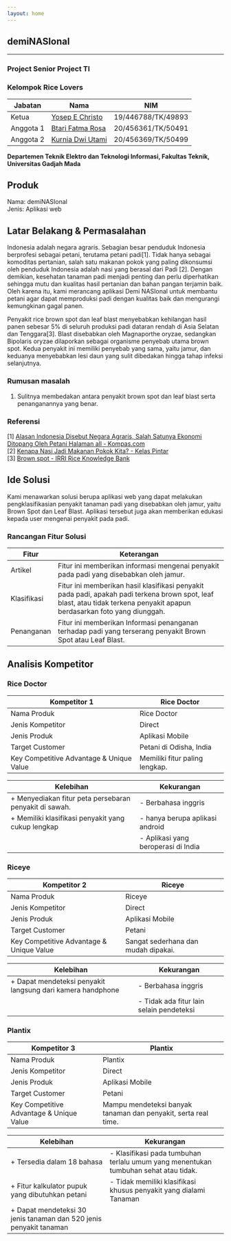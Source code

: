 ```yaml
---
layout: home
---
```


## demiNASIonal
---
### **Project Senior Project TI**

### Kelompok Rice Lovers

| Jabatan | Nama | NIM |
| --- | --- | --- |
| Ketua | [Yosep E Christo](https://github.com/YosepEChristo) | 19/446788/TK/49893 |
| Anggota 1 | [Btari Fatma Rosa](https://github.com/BetNares) | 20/456361/TK/50491 |
| Anggota 2 | [Kurnia Dwi Utami](https://github.com/kurniakdu) | 20/456369/TK/50499 |

**Departemen Teknik Elektro dan Teknologi Informasi, Fakultas Teknik, Universitas Gadjah Mada**

## Produk
Nama: demiNASIonal<br>
Jenis: Aplikasi web

## Latar Belakang & Permasalahan

Indonesia adalah negara agraris. Sebagian besar penduduk Indonesia berprofesi sebagai petani, terutama petani padi[1]. Tidak hanya sebagai komoditas pertanian, salah satu makanan pokok yang paling dikonsumsi oleh penduduk Indonesia adalah nasi yang berasal dari Padi [2]. Dengan demikian, kesehatan tanaman padi menjadi penting dan perlu diperhatikan sehingga mutu dan kualitas hasil pertanian dan bahan pangan terjamin baik. Oleh karena itu, kami merancang aplikasi Demi NASIonal untuk membantu petani agar dapat memproduksi padi dengan kualitas baik dan mengurangi kemungkinan gagal panen.

Penyakit rice brown spot dan leaf blast menyebabkan kehilangan hasil panen sebesar 5% di seluruh produksi padi dataran rendah di Asia Selatan dan Tenggara[3]. Blast disebabkan oleh Magnaporthe oryzae, sedangkan Bipolaris oryzae dilaporkan sebagai organisme penyebab utama brown spot. Kedua penyakit ini memiliki penyebab yang sama, yaitu jamur, dan keduanya menyebabkan lesi daun yang sulit dibedakan hingga tahap infeksi selanjutnya. 

### Rumusan masalah

1. Sulitnya membedakan antara penyakit brown spot dan leaf blast serta penanganannya yang benar.

### Referensi
[1] [Alasan Indonesia Disebut Negara Agraris, Salah Satunya Ekonomi Ditopang Oleh Petani Halaman all - Kompas.com](https://regional.kompas.com/read/2022/08/03/215851878/alasan-indonesia-disebut-negara-agraris-salah-satunya-ekonomi-ditopang-oleh?page=all#:~:text=Jumlah%20penduduk%20Indonesia%20yang%20bekerja%20di%20bidang%20pertanian,Indonesia%20yang%20berprofesi%20sebagai%20petani%20mencapai%209.749.093%20jiwa.)  
[2] [Kenapa Nasi Jadi Makanan Pokok Kita? - Kelas Pintar](https://www.kelaspintar.id/blog/edutech/kenapa-nasi-jadi-makanan-pokok-kita-5058/)  
[3] [Brown spot - IRRI Rice Knowledge Bank](http://www.knowledgebank.irri.org/training/fact-sheets/pest-management/diseases/item/brown-spot)

## Ide Solusi

Kami menawarkan solusi berupa aplikasi web yang dapat melakukan pengklasifikasian penyakit tanaman padi yang disebabkan oleh jamur, yaitu Brown Spot dan Leaf Blast. Aplikasi tersebut juga akan memberikan edukasi kepada user mengenai penyakit pada padi.

### Rancangan Fitur Solusi

| Fitur | Keterangan |
| --- | --- |
| Artikel | Fitur ini memberikan informasi mengenai penyakit pada padi yang disebabkan oleh jamur. |
| Klasifikasi | Fitur ini memberikan hasil klasifikasi penyakit pada padi, apakah padi terkena brown spot, leaf blast, atau tidak terkena penyakit apapun berdasarkan foto yang diunggah.  |
| Penanganan | Fitur ini memberikan Informasi penanganan terhadap padi yang terserang penyakit Brown Spot atau Leaf Blast.  |


## Analisis Kompetitor

### Rice Doctor

| Kompetitor 1 | Rice Doctor |
| --- | --- |
| Nama Produk | Rice Doctor |
| Jenis Kompetitor | Direct |
| Jenis Produk | Aplikasi Mobile |
| Target Customer | Petani di Odisha, India |
| Key Competitive Advantage & Unique Value | Memiliki fitur paling lengkap. |

| Kelebihan | Kekurangan |
| --- | --- |
| + Menyediakan fitur peta persebaran penyakit di sawah. | - Berbahasa inggris |
| + Memiliki klasifikasi penyakit yang cukup lengkap | - hanya berupa aplikasi android  |
| | - Aplikasi yang beroperasi di India |

### Riceye

| Kompetitor 2 | Riceye |
| --- | --- |
| Nama Produk | Riceye |
| Jenis Kompetitor | Direct |
| Jenis Produk | Aplikasi Mobile |
| Target Customer | Petani |
| Key Competitive Advantage & Unique Value | Sangat sederhana dan mudah dipakai. |

| Kelebihan | Kekurangan |
| --- | --- |
| + Dapat mendeteksi penyakit langsung dari kamera handphone | - Berbahasa inggris |
|   | - Tidak ada fitur lain selain pendeteksi  |

### Plantix

| Kompetitor 3 | Plantix |
| --- | --- |
| Nama Produk | Plantix |
| Jenis Kompetitor | Direct |
| Jenis Produk | Aplikasi Mobile |
| Target Customer | Petani |
| Key Competitive Advantage & Unique Value | Mampu mendeteksi banyak tanaman dan penyakit, serta real time. |

| Kelebihan | Kekurangan |
| --- | --- |
| + Tersedia dalam 18 bahasa | - Klasifikasi pada tumbuhan terlalu umum yang menentukan tumbuhan sehat atau tidak. |
| + Fitur kalkulator pupuk yang dibutuhkan petani | - Tidak memiliki klasifikasi khusus penyakit yang dialami Tanaman |
| + Dapat mendeteksi 30 jenis tanaman dan 520 jenis penyakit tanaman |  |

